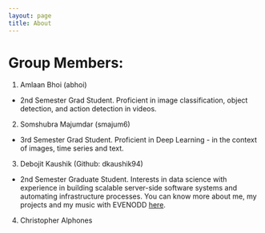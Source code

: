 ```yaml
---
layout: page
title: About
---
```



# Group Members:

1.  Amlaan Bhoi (abhoi)
  - 2nd Semester Grad Student. Proficient in image classification, object detection, and action detection in videos.
2.  Somshubra Majumdar (smajum6)
  - 3rd Semester Grad Student. Proficient in Deep Learning - in the context of images, time series and text.
3.  Debojit Kaushik (Github: dkaushik94)
- 2nd Semester Graduate Student. Interests in data science with experience in building scalable server-side software systems and automating infrastructure processes. You can know more about me, my projects and my music with EVENODD [here](https://debojitkaushikblog.wordpress.com).
4.  Christopher Alphones
